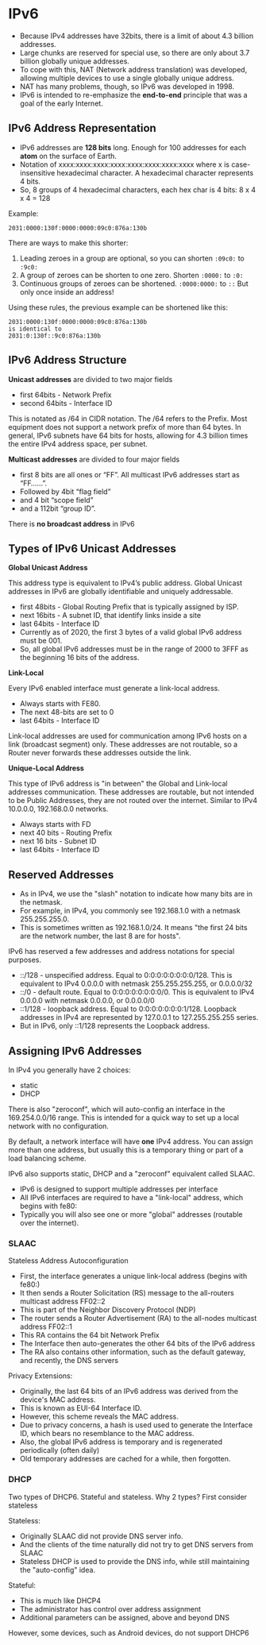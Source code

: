 # IPv6

- Because IPv4 addresses have 32bits, there is a limit of about 4.3
  billion addresses.
- Large chunks are reserved for special use, so there are only about 3.7
  billion globally unique addresses.
- To cope with this, NAT (Network address translation) was developed,
  allowing multiple devices to use a single globally unique address.
- NAT has many problems, though, so IPv6 was developed in 1998.
- IPv6 is intended to re-emphasize the **end-to-end** principle that was
  a goal of the early Internet.

## IPv6 Address Representation

- IPv6 addresses are **128 bits** long. Enough for 100 addresses for
  each **atom** on the surface of Earth.
- Notation of xxxx:xxxx:xxxx:xxxx:xxxx:xxxx:xxxx:xxxx where x is
  case-insensitive hexadecimal character. A hexadecimal character
  represents 4 bits.
- So, 8 groups of 4 hexadecimal characters, each hex char is 4 bits: 8 x
  4 x 4 = 128

Example:

    2031:0000:130f:0000:0000:09c0:876a:130b

There are ways to make this shorter:

1.  Leading zeroes in a group are optional, so you can shorten `:09c0:`
    to `:9c0:`
2.  A group of zeroes can be shorten to one zero. Shorten `:0000:` to
    `:0:`
3.  Continuous groups of zeroes can be shortened. `:0000:0000:` to `::`
    But only once inside an address!

Using these rules, the previous example can be shortened like this:

    2031:0000:130f:0000:0000:09c0:876a:130b
    is identical to
    2031:0:130f::9c0:876a:130b

## IPv6 Address Structure

**Unicast addresses** are divided to two major fields

- first 64bits - Network Prefix
- second 64bits - Interface ID

This is notated as /64 in CIDR notation. The /64 refers to the Prefix.
Most equipment does not support a network prefix of more than 64 bytes.
In general, IPv6 subnets have 64 bits for hosts, allowing for 4.3
billion times the entire IPv4 address space, per subnet.

**Multicast addresses** are divided to four major fields

- first 8 bits are all ones or “FF”. All multicast IPv6 addresses start
  as “FF……”.
- Followed by 4bit “flag field”
- and 4 bit “scope field”
- and a 112bit “group ID”.

There is **no broadcast address** in IPv6

## Types of IPv6 Unicast Addresses

**Global Unicast Address**

This address type is equivalent to IPv4’s public address. Global Unicast
addresses in IPv6 are globally identifiable and uniquely addressable.

- first 48bits - Global Routing Prefix that is typically assigned by
  ISP.
- next 16bits - A subnet ID, that identify links inside a site
- last 64bits - Interface ID
- Currently as of 2020, the first 3 bytes of a valid global IPv6 address
  must be 001.
- So, all global IPv6 addresses must be in the range of 2000 to 3FFF as
  the beginning 16 bits of the address.

**Link-Local**

Every IPv6 enabled interface must generate a link-local address.

- Always starts with FE80.
- The next 48-bits are set to 0
- last 64bits - Interface ID

Link-local addresses are used for communication among IPv6 hosts on a
link (broadcast segment) only. These addresses are not routable, so a
Router never forwards these addresses outside the link.

**Unique-Local Address**

This type of IPv6 address is "in between" the Global and Link-local
addresses communication. These addresses are routable, but not intended
to be Public Addresses, they are not routed over the internet. Similar
to IPv4 10.0.0.0, 192.168.0.0 networks.

- Always starts with FD
- next 40 bits - Routing Prefix
- next 16 bits - Subnet ID
- last 64bits - Interface ID

## Reserved Addresses

- As in IPv4, we use the "slash" notation to indicate how many bits are
  in the netmask.
- For example, in IPv4, you commonly see 192.168.1.0 with a netmask
  255.255.255.0.
- This is sometimes written as 192.168.1.0/24. It means "the first 24
  bits are the network number, the last 8 are for hosts".

IPv6 has reserved a few addresses and address notations for special
purposes.

- ::/128 - unspecified address. Equal to 0:0:0:0:0:0:0:0/128. This is
  equivalent to IPv4 0.0.0.0 with netmask 255.255.255.255, or 0.0.0.0/32
- ::/0 - default route. Equal to 0:0:0:0:0:0:0:0/0. This is equivalent
  to IPv4 0.0.0.0 with netmask 0.0.0.0, or 0.0.0.0/0
- ::1/128 - loopback address. Equal to 0:0:0:0:0:0:0:1/128. Loopback
  addresses in IPv4 are represented by 127.0.0.1 to 127.255.255.255
  series.
- But in IPv6, only ::1/128 represents the Loopback address.

## Assigning IPv6 Addresses

In IPv4 you generally have 2 choices:

- static
- DHCP

There is also "zeroconf", which will auto-config an interface in the
169.254.0.0/16 range. This is intended for a quick way to set up a local
network with no configuration.

By default, a network interface will have **one** IPv4 address. You can
assign more than one address, but usually this is a temporary thing or
part of a load balancing scheme.

IPv6 also supports static, DHCP and a "zeroconf" equivalent called
SLAAC.

- IPv6 is designed to support multiple addresses per interface
- All IPv6 interfaces are required to have a "link-local" address, which
  begins with fe80:
- Typically you will also see one or more "global" addresses (routable
  over the internet).

### SLAAC

Stateless Address Autoconfiguration

- First, the interface generates a unique link-local address (begins
  with fe80:)
- It then sends a Router Solicitation (RS) message to the all-routers
  multicast address FF02::2
- This is part of the Neighbor Discovery Protocol (NDP)
- The router sends a Router Advertisement (RA) to the all-nodes
  multicast address FF02::1
- This RA contains the 64 bit Network Prefix
- The Interface then auto-generates the other 64 bits of the IPv6
  address
- The RA also contains other information, such as the default gateway,
  and recently, the DNS servers

Privacy Extensions:

- Originally, the last 64 bits of an IPv6 address was derived from the
  device's MAC address.
- This is known as EUI-64 Interface ID.
- However, this scheme reveals the MAC address.
- Due to privacy concerns, a hash is used used to generate the Interface
  ID, which bears no resemblance to the MAC address.
- Also, the global IPv6 address is temporary and is regenerated
  periodically (often daily)
- Old temporary addresses are cached for a while, then forgotten.

### DHCP

Two types of DHCP6. Stateful and stateless. Why 2 types? First consider
stateless

Stateless:

- Originally SLAAC did not provide DNS server info.
- And the clients of the time naturally did not try to get DNS servers
  from SLAAC
- Stateless DHCP is used to provide the DNS info, while still
  maintaining the "auto-config" idea.

Stateful:

- This is much like DHCP4
- The administrator has control over address assignment
- Additional parameters can be assigned, above and beyond DNS

However, some devices, such as Android devices, do not support DHCP6
